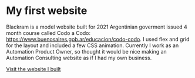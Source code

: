 # My first website

Blackram is a model website built for 2021 Argentinian goverment issued 4 month course called Codo a Codo: https://www.buenosaires.gob.ar/educacion/codo-codo. I used flex and grid for the layout and included a few CSS animation. Currently I work as an Automation Product Owner, so thought it would be nice making an Automation Consulting website as if I had my own business.

[Visit the website I built](https://naughty-kare-d1a46e.netlify.app/)
